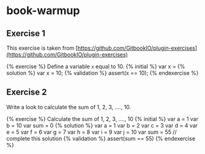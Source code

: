# book-warmup

## Exercise 1

This exercise is taken from [https://github.com/GitbookIO/plugin-exercises](https://github.com/GitbookIO/plugin-exercises)

{% exercise %}
Define a variable `x` equal to 10.
{% initial %}
var x =
{% solution %}
var x = 10;
{% validation %}
assert(x == 10);
{% endexercise %}


## Exercise 2

Write a look to calculate the sum of 1, 2, 3, ...., 10.

{% exercise %}
Calculate the sum of 1, 2, 3, ...., 10
{% initial %}
var a = 1
var b = 10
var sum = 0
{% solution %}
var a = 1
var b = 2
var c = 3
var d = 4 
var e = 5
var f = 6
var g = 7
var h = 8
var i = 9
var j = 10
var sum = 55
// complete this solution
{% validation %}
assert(sum == 55)
{% endexercise %}
